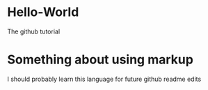 # Hello-World
The github tutorial

# Something about using markup
I should probably learn this language for future github readme edits

